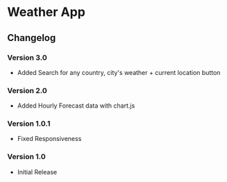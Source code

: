 # Weather App

## Changelog

### Version 3.0

- Added Search for any country, city's weather + current location button

### Version 2.0

- Added Hourly Forecast data with chart.js

### Version 1.0.1

- Fixed Responsiveness

### Version 1.0

- Initial Release
